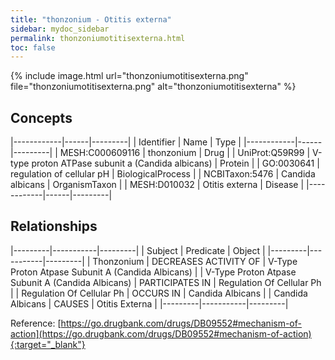 ```yaml
---
title: "thonzonium - Otitis externa"
sidebar: mydoc_sidebar
permalink: thonzoniumotitisexterna.html
toc: false 
---
```


{% include image.html url="thonzoniumotitisexterna.png" file="thonzoniumotitisexterna.png" alt="thonzoniumotitisexterna" %}

## Concepts

|------------|------|---------|
| Identifier | Name | Type    |
|------------|------|---------|
| MESH:C000609116 | thonzonium | Drug |
| UniProt:Q59R99 | V-type proton ATPase subunit a (Candida albicans) | Protein |
| GO:0030641 | regulation of cellular pH | BiologicalProcess |
| NCBITaxon:5476 | Candida albicans | OrganismTaxon |
| MESH:D010032 | Otitis externa | Disease |
|------------|------|---------|

## Relationships

|---------|-----------|---------|
| Subject | Predicate | Object  |
|---------|-----------|---------|
| Thonzonium | DECREASES ACTIVITY OF | V-Type Proton Atpase Subunit A (Candida Albicans) |
| V-Type Proton Atpase Subunit A (Candida Albicans) | PARTICIPATES IN | Regulation Of Cellular Ph |
| Regulation Of Cellular Ph | OCCURS IN | Candida Albicans |
| Candida Albicans | CAUSES | Otitis Externa |
|---------|-----------|---------|

Reference: [https://go.drugbank.com/drugs/DB09552#mechanism-of-action](https://go.drugbank.com/drugs/DB09552#mechanism-of-action){:target="_blank"}